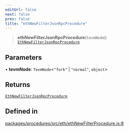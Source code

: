```yaml
---
editUrl: false
next: false
prev: false
title: "ethNewFilterJsonRpcProcedure"
---
```


> **ethNewFilterJsonRpcProcedure**(`tevmNode`): [`EthNewFilterJsonRpcProcedure`](/reference/tevm/procedures/type-aliases/ethnewfilterjsonrpcprocedure/)

## Parameters

• **tevmNode**: `TevmNode`\<`"fork"` \| `"normal"`, `object`\>

## Returns

[`EthNewFilterJsonRpcProcedure`](/reference/tevm/procedures/type-aliases/ethnewfilterjsonrpcprocedure/)

## Defined in

[packages/procedures/src/eth/ethNewFilterProcedure.js:8](https://github.com/qbzzt/tevm-monorepo/blob/main/packages/procedures/src/eth/ethNewFilterProcedure.js#L8)
